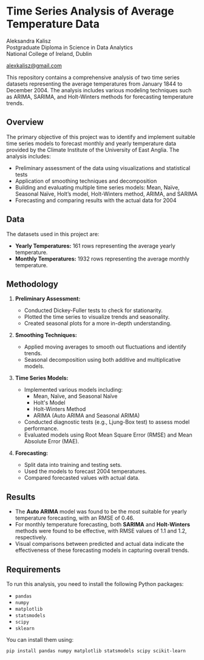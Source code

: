 # Time Series Analysis of Average Temperature Data

Aleksandra Kalisz  
Postgraduate Diploma in Science in Data Analytics  
National College of Ireland, Dublin

alexkalisz@gmail.com

This repository contains a comprehensive analysis of two time series datasets representing the average temperatures from January 1844 to December 2004. The analysis includes various modeling techniques such as ARIMA, SARIMA, and Holt-Winters methods for forecasting temperature trends.

## Overview

The primary objective of this project was to identify and implement suitable time series models to forecast monthly and yearly temperature data provided by the Climate Institute of the University of East Anglia. The analysis includes:
- Preliminary assessment of the data using visualizations and statistical tests
- Application of smoothing techniques and decomposition
- Building and evaluating multiple time series models: Mean, Naïve, Seasonal Naïve, Holt’s model, Holt-Winters method, ARIMA, and SARIMA
- Forecasting and comparing results with the actual data for 2004

## Data

The datasets used in this project are:
- **Yearly Temperatures:** 161 rows representing the average yearly temperature.
- **Monthly Temperatures:** 1932 rows representing the average monthly temperature.

## Methodology

1. **Preliminary Assessment:**
   - Conducted Dickey-Fuller tests to check for stationarity.
   - Plotted the time series to visualize trends and seasonality.
   - Created seasonal plots for a more in-depth understanding.

2. **Smoothing Techniques:**
   - Applied moving averages to smooth out fluctuations and identify trends.
   - Seasonal decomposition using both additive and multiplicative models.

3. **Time Series Models:**
   - Implemented various models including:
     - Mean, Naïve, and Seasonal Naïve
     - Holt's Model
     - Holt-Winters Method
     - ARIMA (Auto ARIMA and Seasonal ARIMA)
   - Conducted diagnostic tests (e.g., Ljung-Box test) to assess model performance.
   - Evaluated models using Root Mean Square Error (RMSE) and Mean Absolute Error (MAE).

4. **Forecasting:**
   - Split data into training and testing sets.
   - Used the models to forecast 2004 temperatures.
   - Compared forecasted values with actual data.

## Results

- The **Auto ARIMA** model was found to be the most suitable for yearly temperature forecasting, with an RMSE of 0.46.
- For monthly temperature forecasting, both **SARIMA** and **Holt-Winters** methods were found to be effective, with RMSE values of 1.1 and 1.2, respectively.
- Visual comparisons between predicted and actual data indicate the effectiveness of these forecasting models in capturing overall trends.

## Requirements

To run this analysis, you need to install the following Python packages:
- `pandas`
- `numpy`
- `matplotlib`
- `statsmodels`
- `scipy`
- `sklearn`

You can install them using:
```bash
pip install pandas numpy matplotlib statsmodels scipy scikit-learn
